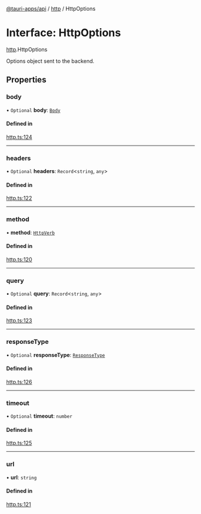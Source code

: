 [@tauri-apps/api](../index.md) / [http](../modules/http.md) / HttpOptions

# Interface: HttpOptions

[http](../modules/http.md).HttpOptions

Options object sent to the backend.

## Properties

### body

• `Optional` **body**: [`Body`](../classes/http.Body.md)

#### Defined in

[http.ts:124](https://github.com/tauri-apps/tauri/blob/d5400a3/tooling/api/src/http.ts#L124)

___

### headers

• `Optional` **headers**: `Record`<`string`, `any`\>

#### Defined in

[http.ts:122](https://github.com/tauri-apps/tauri/blob/d5400a3/tooling/api/src/http.ts#L122)

___

### method

• **method**: [`HttpVerb`](../modules/http.md#httpverb)

#### Defined in

[http.ts:120](https://github.com/tauri-apps/tauri/blob/d5400a3/tooling/api/src/http.ts#L120)

___

### query

• `Optional` **query**: `Record`<`string`, `any`\>

#### Defined in

[http.ts:123](https://github.com/tauri-apps/tauri/blob/d5400a3/tooling/api/src/http.ts#L123)

___

### responseType

• `Optional` **responseType**: [`ResponseType`](../enums/http.ResponseType.md)

#### Defined in

[http.ts:126](https://github.com/tauri-apps/tauri/blob/d5400a3/tooling/api/src/http.ts#L126)

___

### timeout

• `Optional` **timeout**: `number`

#### Defined in

[http.ts:125](https://github.com/tauri-apps/tauri/blob/d5400a3/tooling/api/src/http.ts#L125)

___

### url

• **url**: `string`

#### Defined in

[http.ts:121](https://github.com/tauri-apps/tauri/blob/d5400a3/tooling/api/src/http.ts#L121)
